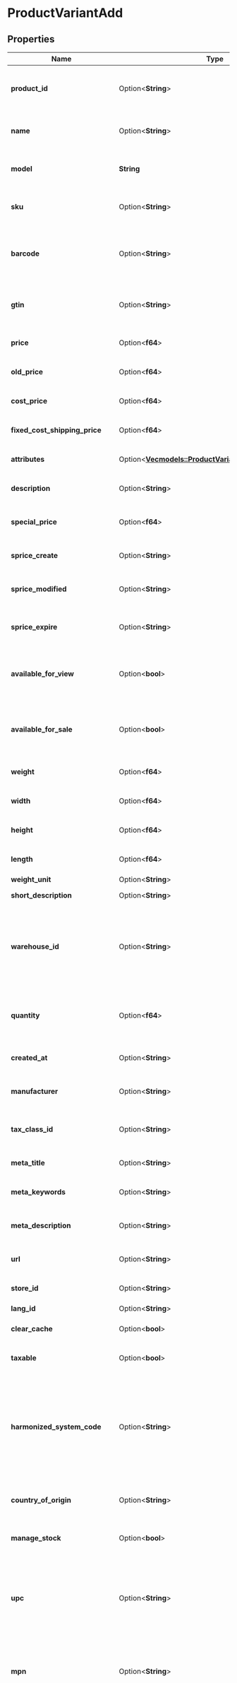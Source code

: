 # ProductVariantAdd

## Properties

Name | Type | Description | Notes
------------ | ------------- | ------------- | -------------
**product_id** | Option<**String**> | Defines product's id where the variant has to be added | [optional]
**name** | Option<**String**> | Defines variant's name that has to be added | [optional]
**model** | **String** | Specifies variant's model that has to be added | 
**sku** | Option<**String**> | Defines variant's sku that has to be added | [optional]
**barcode** | Option<**String**> | A barcode is a unique code composed of numbers used as a product identifier. | [optional]
**gtin** | Option<**String**> | Global Trade Item Number. An GTIN is an identifier for trade items. | [optional]
**price** | Option<**f64**> | Defines new product's variant price | [optional]
**old_price** | Option<**f64**> | Defines product's old price | [optional]
**cost_price** | Option<**f64**> | Defines new product's cost price | [optional]
**fixed_cost_shipping_price** | Option<**f64**> | Specifies fixed cost shipping price | [optional]
**attributes** | Option<[**Vec<models::ProductVariantAddAttributesInner>**](ProductVariantAdd_attributes_inner.md)> | Defines variant's attributes list | [optional]
**description** | Option<**String**> | Specifies variant's description | [optional]
**special_price** | Option<**f64**> | Specifies variant's model that has to be added | [optional]
**sprice_create** | Option<**String**> | Defines the date of special price creation | [optional]
**sprice_modified** | Option<**String**> | Defines the date of special price modification | [optional]
**sprice_expire** | Option<**String**> | Defines the term of special price offer duration | [optional]
**available_for_view** | Option<**bool**> | Specifies the set of visible/invisible product's variants for users | [optional][default to true]
**available_for_sale** | Option<**bool**> | Specifies the set of visible/invisible product's variants for sale | [optional][default to true]
**weight** | Option<**f64**> | Weight | [optional][default to 0]
**width** | Option<**f64**> | Defines product's width | [optional]
**height** | Option<**f64**> | Defines product's height | [optional]
**length** | Option<**f64**> | Defines product's length | [optional]
**weight_unit** | Option<**String**> | Weight Unit | [optional]
**short_description** | Option<**String**> | Defines short description | [optional]
**warehouse_id** | Option<**String**> | This parameter is used for selecting a warehouse where you need to set/modify a product quantity. | [optional]
**quantity** | Option<**f64**> | Defines product variant's quantity that has to be added | [optional][default to 0]
**created_at** | Option<**String**> | Defines the date of entity creation | [optional]
**manufacturer** | Option<**String**> | Specifies the product variant's manufacturer | [optional]
**tax_class_id** | Option<**String**> | Defines tax classes where entity has to be added | [optional]
**meta_title** | Option<**String**> | Defines unique meta title for each entity | [optional]
**meta_keywords** | Option<**String**> | Defines unique meta keywords for each entity | [optional]
**meta_description** | Option<**String**> | Defines unique meta description of a entity | [optional]
**url** | Option<**String**> | Defines unique product variant's URL | [optional]
**store_id** | Option<**String**> | Add variants specified by store id | [optional]
**lang_id** | Option<**String**> | Language id | [optional]
**clear_cache** | Option<**bool**> | Is cache clear required | [optional][default to true]
**taxable** | Option<**bool**> | Specifies whether a tax is charged | [optional][default to true]
**harmonized_system_code** | Option<**String**> | Harmonized System Code. An HSC is a 6-digit identifier that allows participating countries to classify traded goods on a common basis for customs purposes | [optional]
**country_of_origin** | Option<**String**> | The country where the inventory item was made | [optional]
**manage_stock** | Option<**bool**> | Defines inventory tracking for product variant | [optional]
**upc** | Option<**String**> | Universal Product Code. A UPC (UPC-A) is a commonly used identifer for many different products. | [optional]
**mpn** | Option<**String**> | Manufacturer Part Number. A MPN is an identifier of a particular part design or material used. | [optional]
**ean** | Option<**String**> | European Article Number. An EAN is a unique 8 or 13-digit identifier that many industries (such as book publishers) use to identify products. | [optional]
**isbn** | Option<**String**> | International Standard Book Number. An ISBN is a unique identifier for books. | [optional]
**stores_ids** | Option<**String**> | Assign variant to the stores that is specified by comma-separated stores' id | [optional]
**is_default** | Option<**bool**> | Defines as a default variant | [optional]
**is_free_shipping** | Option<**bool**> | Specifies variant's free shipping flag that has to be added | [optional]
**marketplace_item_properties** | Option<**String**> | String containing the JSON representation of the supplied data | [optional]
**in_stock** | Option<**bool**> | Set stock status | [optional]
**backorder_status** | Option<**String**> | Set backorder status | [optional]
**tier_prices** | Option<[**Vec<models::ProductAddTierPricesInner>**](ProductAdd_tier_prices_inner.md)> | Defines product's tier prices | [optional]
**is_virtual** | Option<**bool**> | Defines whether the product is virtual | [optional][default to false]

[[Back to Model list]](../README.md#documentation-for-models) [[Back to API list]](../README.md#documentation-for-api-endpoints) [[Back to README]](../README.md)


